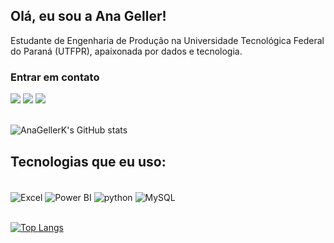 ## Olá, eu sou a Ana Geller!
Estudante de Engenharia de Produção na Universidade Tecnológica Federal do Paraná (UTFPR), apaixonada por dados e tecnologia.

<div>
  <h3>Entrar em contato</h3>
  <a href="https://www.instagram.com/anageller_/" target="_blank"><img src="https://img.shields.io/badge/-Instagram-%23E4405F?style=for-the-badge&logo=instagram&logoColor=white" target="_blank"></a>
  <a href="https://www.linkedin.com/in/ana-thaynara-geller-kuchinski/" target="_blank"><img src="https://img.shields.io/badge/-LinkedIn-%230077B5?style=for-the-badge&logo=linkedin&logoColor=white" target="_blank"></a> 
  <a href = "mailto:anageller.k@gmail.com"><img src="https://img.shields.io/badge/-Gmail-%23333?style=for-the-badge&logo=gmail&logoColor=white" target="_blank"></a>
  
</div>
<br>

![AnaGellerK's GitHub stats](https://github-readme-stats.vercel.app/api?username=AnaGellerK&show_icons=true&theme=radical)

## Tecnologias que eu uso:

<div style="display:inline_block"><br/>
    <img align="center" alt=" Excel" src="https://img.shields.io/badge/Microsoft_Excel-217346?style=for-the-badge&logo=microsoft-excel&logoColor=white"/>
    <img align="center" alt="Power BI" src="https://img.shields.io/badge/power_bi-F2C811?style=for-the-badge&logo=powerbi&logoColor=black"/>
    <img align="center" alt="python" src="https://img.shields.io/badge/Python-3776AB?style=for-the-badge&logo=python&logoColor=white"/>
    <img align="center" alt="MySQL" src="https://img.shields.io/badge/mysql-%2300f.svg?style=for-the-badge&logo=mysql&logoColor=white"/>
</div><br>

[![Top Langs](https://github-readme-stats.vercel.app/api/top-langs/?username=AnaGellerK)](https://github.com/anuraghazra/github-readme-stats)

<br>
